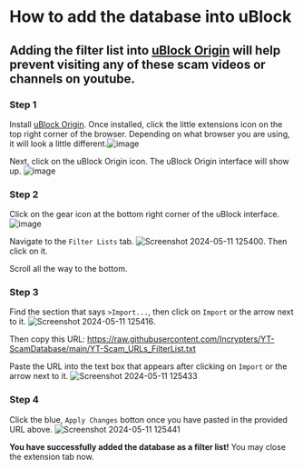 # How to add the database into uBlock 
Adding the filter list into [uBlock Origin](https://github.com/gorhill/uBlock) will help prevent visiting any of these scam videos or channels on youtube. 
----------
### Step 1
Install [uBlock Origin](https://github.com/gorhill/uBlock). Once installed, click the little extensions icon on the top right corner of the browser. Depending on what browser you are using, it will look a little different.![image](https://github.com/Incrypters/YT-ScamDatabase/assets/164966896/99aead53-0af1-4b88-9f5f-5910813244f9)

Next, click on the uBlock Origin icon. The uBlock Origin interface will show up. ![image](https://github.com/Incrypters/YT-ScamDatabase/assets/164966896/b77a14ae-316e-4284-8859-48eecaf365e4)

### Step 2
Click on the gear icon at the bottom right corner of the uBlock interface. ![image](https://github.com/Incrypters/YT-ScamDatabase/assets/164966896/41fb931f-eab5-4faa-b726-b757b0e5e051)

Navigate to the `Filter Lists` tab. ![Screenshot 2024-05-11 125400](https://github.com/Incrypters/YT-ScamDatabase/assets/164966896/488a893c-1df4-4ee7-8572-c004134f288c). Then click on it.

Scroll all the way to the bottom.

### Step 3
Find the section that says `>Import...`, then click on `Import` or the arrow next to it. ![Screenshot 2024-05-11 125416](https://github.com/Incrypters/YT-ScamDatabase/assets/164966896/5eb1f3d9-de1c-4a23-8a57-157675e28c09).

Then copy this URL: https://raw.githubusercontent.com/Incrypters/YT-ScamDatabase/main/YT-Scam_URLs_FilterList.txt

Paste the URL into the text box that appears after clicking on `Import` or the arrow next to it. ![Screenshot 2024-05-11 125433](https://github.com/Incrypters/YT-ScamDatabase/assets/164966896/ba4b4a2a-207e-4567-99cd-5956c79db822)

### Step 4
Click the blue, `Apply Changes` botton once you have pasted in the provided URL above. ![Screenshot 2024-05-11 125441](https://github.com/Incrypters/YT-ScamDatabase/assets/164966896/a42185fe-a103-4f17-8e7f-78b72b07c1e5)

**You have successfully added the database as a filter list!** You may close the extension tab now.





